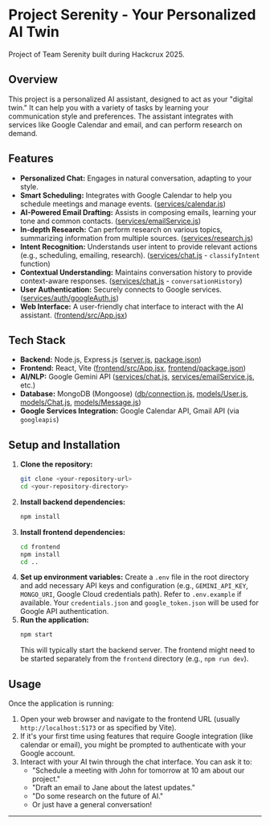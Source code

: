 # Project Serenity - Your Personalized AI Twin

Project of Team Serenity built during Hackcrux 2025.

## Overview

This project is a personalized AI assistant, designed to act as your "digital twin." It can help you with a variety of tasks by learning your communication style and preferences. The assistant integrates with services like Google Calendar and email, and can perform research on demand.

## Features

*   **Personalized Chat:** Engages in natural conversation, adapting to your style.
*   **Smart Scheduling:** Integrates with Google Calendar to help you schedule meetings and manage events. ([services/calendar.js](services/calendar.js))
*   **AI-Powered Email Drafting:** Assists in composing emails, learning your tone and common contacts. ([services/emailService.js](services/emailService.js))
*   **In-depth Research:** Can perform research on various topics, summarizing information from multiple sources. ([services/research.js](services/research.js))
*   **Intent Recognition:** Understands user intent to provide relevant actions (e.g., scheduling, emailing, research). ([services/chat.js](services/chat.js) - `classifyIntent` function)
*   **Contextual Understanding:** Maintains conversation history to provide context-aware responses. ([services/chat.js](services/chat.js) - `conversationHistory`)
*   **User Authentication:** Securely connects to Google services. ([services/auth/googleAuth.js](services/auth/googleAuth.js))
*   **Web Interface:** A user-friendly chat interface to interact with the AI assistant. ([frontend/src/App.jsx](frontend/src/App.jsx))

## Tech Stack

*   **Backend:** Node.js, Express.js ([server.js](server.js), [package.json](package.json))
*   **Frontend:** React, Vite ([frontend/src/App.jsx](frontend/src/App.jsx), [frontend/package.json](frontend/package.json))
*   **AI/NLP:** Google Gemini API ([services/chat.js](services/chat.js), [services/emailService.js](services/emailService.js), etc.)
*   **Database:** MongoDB (Mongoose) ([db/connection.js](db/connection.js), [models/User.js](models/User.js), [models/Chat.js](models/Chat.js), [models/Message.js](models/Message.js))
*   **Google Services Integration:** Google Calendar API, Gmail API (via `googleapis`)

## Setup and Installation

1.  **Clone the repository:**
    ```sh
    git clone <your-repository-url>
    cd <your-repository-directory>
    ```
2.  **Install backend dependencies:**
    ```sh
    npm install
    ```
3.  **Install frontend dependencies:**
    ```sh
    cd frontend
    npm install
    cd ..
    ```
4.  **Set up environment variables:**
    Create a `.env` file in the root directory and add necessary API keys and configuration (e.g., `GEMINI_API_KEY`, `MONGO_URI`, Google Cloud credentials path). Refer to `.env.example` if available.
    Your `credentials.json` and `google_token.json` will be used for Google API authentication.
5.  **Run the application:**
    ```sh
    npm start
    ```
    This will typically start the backend server. The frontend might need to be started separately from the `frontend` directory (e.g., `npm run dev`).

## Usage

Once the application is running:

1.  Open your web browser and navigate to the frontend URL (usually `http://localhost:5173` or as specified by Vite).
2.  If it's your first time using features that require Google integration (like calendar or email), you might be prompted to authenticate with your Google account.
3.  Interact with your AI twin through the chat interface. You can ask it to:
    *   "Schedule a meeting with John for tomorrow at 10 am about our project."
    *   "Draft an email to Jane about the latest updates."
    *   "Do some research on the future of AI."
    *   Or just have a general conversation!

---
